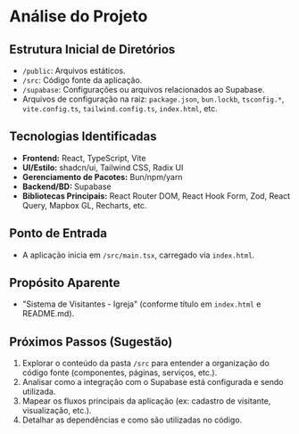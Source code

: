 # Análise do Projeto

## Estrutura Inicial de Diretórios

- `/public`: Arquivos estáticos.
- `/src`: Código fonte da aplicação.
- `/supabase`: Configurações ou arquivos relacionados ao Supabase.
- Arquivos de configuração na raiz: `package.json`, `bun.lockb`, `tsconfig.*`, `vite.config.ts`, `tailwind.config.ts`, `index.html`, etc.

## Tecnologias Identificadas

- **Frontend:** React, TypeScript, Vite
- **UI/Estilo:** shadcn/ui, Tailwind CSS, Radix UI
- **Gerenciamento de Pacotes:** Bun/npm/yarn
- **Backend/BD:** Supabase
- **Bibliotecas Principais:** React Router DOM, React Hook Form, Zod, React Query, Mapbox GL, Recharts, etc.

## Ponto de Entrada

- A aplicação inicia em `/src/main.tsx`, carregado via `index.html`.

## Propósito Aparente

- "Sistema de Visitantes - Igreja" (conforme título em `index.html` e README.md).

## Próximos Passos (Sugestão)

1.  Explorar o conteúdo da pasta `/src` para entender a organização do código fonte (componentes, páginas, serviços, etc.).
2.  Analisar como a integração com o Supabase está configurada e sendo utilizada.
3.  Mapear os fluxos principais da aplicação (ex: cadastro de visitante, visualização, etc.).
4.  Detalhar as dependências e como são utilizadas no código. 